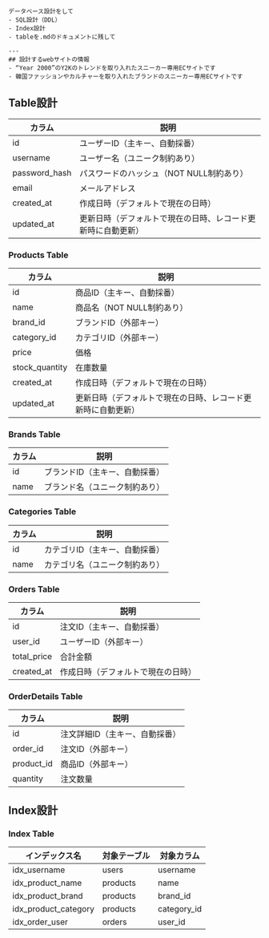 ```prompt
データベース設計をして
- SQL設計（DDL）
- Index設計
- tableを.mdのドキュメントに残して

---
## 設計するwebサイトの情報
- “Year 2000”のY2Kのトレンドを取り入れたスニーカー専用ECサイトです
- 韓国ファッションやカルチャーを取り入れたブランドのスニーカー専用ECサイトです
```

## Table設計

| カラム        | 説明                                                         |
| ------------- | ------------------------------------------------------------ |
| id            | ユーザーID（主キー、自動採番）                               |
| username      | ユーザー名（ユニーク制約あり）                               |
| password_hash | パスワードのハッシュ（NOT NULL制約あり）                     |
| email         | メールアドレス                                               |
| created_at    | 作成日時（デフォルトで現在の日時）                           |
| updated_at    | 更新日時（デフォルトで現在の日時、レコード更新時に自動更新） |

### Products Table

| カラム         | 説明                                                         |
| -------------- | ------------------------------------------------------------ |
| id             | 商品ID（主キー、自動採番）                                   |
| name           | 商品名（NOT NULL制約あり）                                   |
| brand_id       | ブランドID（外部キー）                                       |
| category_id    | カテゴリID（外部キー）                                       |
| price          | 価格                                                         |
| stock_quantity | 在庫数量                                                     |
| created_at     | 作成日時（デフォルトで現在の日時）                           |
| updated_at     | 更新日時（デフォルトで現在の日時、レコード更新時に自動更新） |

### Brands Table

| カラム | 説明                           |
| ------ | ------------------------------ |
| id     | ブランドID（主キー、自動採番） |
| name   | ブランド名（ユニーク制約あり） |

### Categories Table

| カラム | 説明                           |
| ------ | ------------------------------ |
| id     | カテゴリID（主キー、自動採番） |
| name   | カテゴリ名（ユニーク制約あり） |

### Orders Table

| カラム      | 説明                               |
| ----------- | ---------------------------------- |
| id          | 注文ID（主キー、自動採番）         |
| user_id     | ユーザーID（外部キー）             |
| total_price | 合計金額                           |
| created_at  | 作成日時（デフォルトで現在の日時） |

### OrderDetails Table

| カラム     | 説明                           |
| ---------- | ------------------------------ |
| id         | 注文詳細ID（主キー、自動採番） |
| order_id   | 注文ID（外部キー）             |
| product_id | 商品ID（外部キー）             |
| quantity   | 注文数量                       |

## Index設計

### Index Table

| インデックス名       | 対象テーブル | 対象カラム  |
| -------------------- | ------------ | ----------- |
| idx_username         | users        | username    |
| idx_product_name     | products     | name        |
| idx_product_brand    | products     | brand_id    |
| idx_product_category | products     | category_id |
| idx_order_user       | orders       | user_id     |

